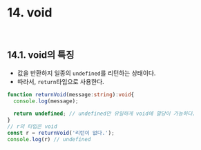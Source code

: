 # 14. void

<br>

## 14.1. void의 특징

- 값을 반환하지 일종의 `undefined`를 리턴하는 상태이다.
- 따라서, `return`타입으로 사용한다.

```ts
function returnVoid(message:string):void{
  console.log(message);
  
  return undefined; // undefined만 유일하게 void에 할당이 가능하다. 
}
// r의 타입은 void
const r = returnVoid('리턴이 없다.'); 
console.log(r) // undefined
```
